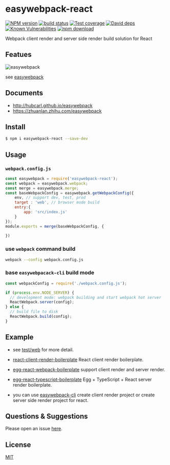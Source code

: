 # easywebpack-react

[![NPM version][npm-image]][npm-url]
[![build status][travis-image]][travis-url]
[![Test coverage][codecov-image]][codecov-url]
[![David deps][david-image]][david-url]
[![Known Vulnerabilities][snyk-image]][snyk-url]
[![npm download][download-image]][download-url]

[npm-image]: https://img.shields.io/npm/v/easywebpack-vue.svg?style=flat-square
[npm-url]: https://npmjs.org/package/easywebpack-vue
[travis-image]: https://img.shields.io/travis/hubcarl/easywebpack-react.svg?style=flat-square
[travis-url]: https://travis-ci.org/hubcarl/easywebpack-react
[codecov-image]: https://img.shields.io/codecov/c/github/hubcarl/easywebpack-react.svg?style=flat-square
[codecov-url]: https://codecov.io/github/hubcarl/easywebpack-react?branch=master
[david-image]: https://img.shields.io/david/hubcarl/easywebpack-react.svg?style=flat-square
[david-url]: https://david-dm.org/hubcarl/easywebpack-react
[snyk-image]: https://snyk.io/test/npm/easywebpack-react/badge.svg?style=flat-square
[snyk-url]: https://snyk.io/test/npm/easywebpack-react
[download-image]: https://img.shields.io/npm/dm/easywebpack-react.svg?style=flat-square
[download-url]: https://npmjs.org/package/easywebpack-react

Webpack client render and server side render build solution for React

## Featues

![easywebpack](https://github.com/hubcarl/easywebpack/blob/master/docs/images/easywebpack.png)

see [easywebpack](https://github.com/hubcarl/easywebpack)

## Documents

- http://hubcarl.github.io/easywebpack
- https://zhuanlan.zhihu.com/easywebpack

## Install

```bash
$ npm i easywebpack-react --save-dev
```

## Usage


### `webpack.config.js`

```js
const easywebpack = require('easywebpack-react');
const webpack = easywebpack.webpack;
const merge = easywebpack.merge;
const baseWebpackConfig = easywebpack.getWebpackConfig({
    env, // support dev, test, prod 
    target : 'web', // browser mode build
    entry:{
        app: 'src/index.js'
    }
});
module.exports = merge(baseWebpackConfig, {
   
})
```

### use `webpack` command build

```bash
webpack --config webpack.config.js
```

### base `easywebpacack-cli` build mode

```js
const webpackConfig = require('./webpack.config.js');

if (process.env.NODE_SERVER) {
  // development mode: webpack building and start webpack hot server
  ReactWebpack.server(config);
} else {
  // build file to disk
  ReactWebpack.build(config);
}
```


## Example

- see [test/web](test/web) for more detail.

- [react-client-render-boilerplate](https://github.com/hubcarl/easywebpack-cli-template/tree/master/boilerplate/react) React client render boilerplate.

- [egg-react-webpack-boilerplate](https://github.com/hubcarl/egg-react-webpack-boilerplate) support client render and server render.

- [egg-react-typescript-boilerplate](https://github.com/hubcarl/egg-react-typescript-boilerplate) Egg + TypeScript + React server render boilerplate.

- you can use [easywebpack-cli](https://github.com/hubcarl/easywebpack-cli) create client render project or create server side render project for react.

## Questions & Suggestions

Please open an issue [here](https://github.com/hubcarl/easywebpack-react).

## License

[MIT](LICENSE)
